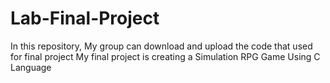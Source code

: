 # Lab-Final-Project
In this repository, My group can download and upload the code that used for final project
My final project is creating a Simulation RPG Game
Using C Language
